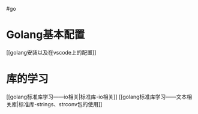 #go
# Golang基本配置
[[golang安装以及在vscode上的配置]]

# 库的学习
[[golang标准库学习——io相关|标准库-io相关]]
[[golang标准库学习——文本相关库|标准库-strings、strconv包的使用]]
